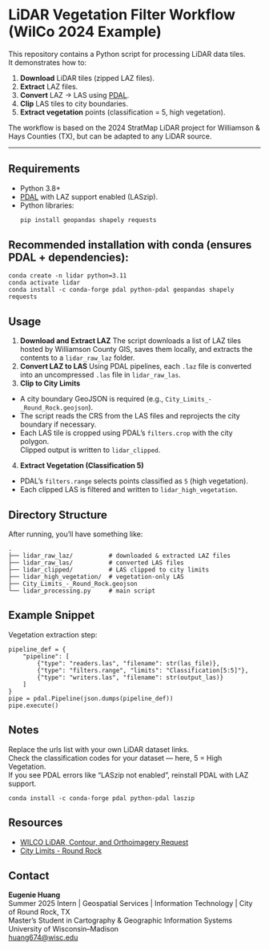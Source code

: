 # LiDAR Vegetation Filter Workflow (WilCo 2024 Example)

This repository contains a Python script for processing LiDAR data tiles.  
It demonstrates how to:

1. **Download** LiDAR tiles (zipped LAZ files).  
2. **Extract** LAZ files.  
3. **Convert** LAZ → LAS using [PDAL](https://pdal.io).  
4. **Clip** LAS tiles to city boundaries.  
5. **Extract vegetation** points (classification = 5, high vegetation).

The workflow is based on the 2024 StratMap LiDAR project for Williamson & Hays Counties (TX), but can be adapted to any LiDAR source.

---

## Requirements

- Python 3.8+  
- [PDAL](https://pdal.io) with LAZ support enabled (LASzip).  
- Python libraries:  
    ```bash
    pip install geopandas shapely requests
    ```

## Recommended installation with conda (ensures PDAL + dependencies):
```
conda create -n lidar python=3.11
conda activate lidar
conda install -c conda-forge pdal python-pdal geopandas shapely requests
```

## Usage
1. **Download and Extract LAZ**
The script downloads a list of LAZ tiles hosted by Williamson County GIS, saves them locally, and extracts the contents to a `lidar_raw_laz` folder.  
2. **Convert LAZ to LAS**
Using PDAL pipelines, each `.laz` file is converted into an uncompressed `.las` file in `lidar_raw_las`.  
3. **Clip to City Limits**
* A city boundary GeoJSON is required (e.g., `City_Limits_-_Round_Rock.geojson`).  
* The script reads the CRS from the LAS files and reprojects the city boundary if necessary.  
* Each LAS tile is cropped using PDAL’s `filters.crop` with the city polygon.  
Clipped output is written to `lidar_clipped`.  
4. **Extract Vegetation (Classification 5)**
* PDAL’s `filters.range` selects points classified as `5` (high vegetation).  
* Each clipped LAS is filtered and written to `lidar_high_vegetation`.  

## Directory Structure  
After running, you’ll have something like:  
```
.  
├── lidar_raw_laz/          # downloaded & extracted LAZ files  
├── lidar_raw_las/          # converted LAS files  
├── lidar_clipped/          # LAS clipped to city limits  
├── lidar_high_vegetation/  # vegetation-only LAS  
├── City_Limits_-_Round_Rock.geojson  
└── lidar_processing.py     # main script  
```

## Example Snippet
Vegetation extraction step:
```
pipeline_def = {
    "pipeline": [
        {"type": "readers.las", "filename": str(las_file)},
        {"type": "filters.range", "limits": "Classification[5:5]"},
        {"type": "writers.las", "filename": str(output_las)}
    ]
}
pipe = pdal.Pipeline(json.dumps(pipeline_def))
pipe.execute()
```

## Notes
Replace the urls list with your own LiDAR dataset links.  
Check the classification codes for your dataset — here, 5 = High Vegetation.  
If you see PDAL errors like “LASzip not enabled”, reinstall PDAL with LAZ support.  
```
conda install -c conda-forge pdal python-pdal laszip
```

## Resources
* [WILCO LiDAR, Contour, and Orthoimagery Request](https://wilcomaps.wilco.org/vertigisstudio/web/?app=890fe4cc2634486ba1cd03a552c54aab)  
* [City Limits - Round Rock](https://geohub.roundrocktexas.gov/datasets/CORR::city-limits-round-rock-1/about)

## Contact
**Eugenie Huang**  
Summer 2025 Intern | Geospatial Services | Information Technology | City of Round Rock, TX  
Master’s Student in Cartography & Geographic Information Systems  
University of Wisconsin–Madison  
huang674@wisc.edu  
